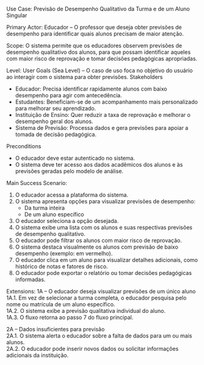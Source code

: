 Use Case: Previsão de Desempenho Qualitativo da Turma e de um Aluno Singular

Primary Actor: Educador – O professor que deseja obter previsões de desempenho para identificar quais alunos precisam de maior atenção.

Scope: O sistema permite que os educadores observem previsões de desempenho qualitativo dos alunos, para que possam identificar aqueles com maior risco de reprovação e tomar decisões pedagógicas apropriadas.


Level: User Goals (Sea Level) – O caso de uso foca no objetivo do usuário ao interagir com o sistema para obter previsões.
Stakeholders 
- Educador: Precisa identificar rapidamente alunos com baixo desempenho para agir com antecedência.  
- Estudantes: Beneficiam-se de um acompanhamento mais personalizado para melhorar seu aprendizado.  
- Instituição de Ensino: Quer reduzir a taxa de reprovação e melhorar o desempenho geral dos alunos.  
- Sistema de Previsão: Processa dados e gera previsões para apoiar a tomada de decisão pedagógica.  

Preconditions
- O educador deve estar autenticado no sistema.  
- O sistema deve ter acesso aos dados acadêmicos dos alunos e às previsões geradas pelo modelo de análise.  

Main Success Scenario:
1. O educador acessa a plataforma do sistema.  
2. O sistema apresenta opções para visualizar previsões de desempenho:  
   - Da turma inteira  
   - De um aluno específico  
3. O educador seleciona a opção desejada.  
4. O sistema exibe uma lista com os alunos e suas respectivas previsões de desempenho qualitativo.  
5. O educador pode filtrar os alunos com maior risco de reprovação.  
6. O sistema destaca visualmente os alunos com previsão de baixo desempenho (exemplo: em vermelho).  
7. O educador clica em um aluno para visualizar detalhes adicionais, como histórico de notas e fatores de risco.  
8. O educador pode exportar o relatório ou tomar decisões pedagógicas informadas.  

Extensions:
1A – O educador deseja visualizar previsões de um único aluno  
1A.1. Em vez de selecionar a turma completa, o educador pesquisa pelo nome ou matrícula de um aluno específico.  
1A.2. O sistema exibe a previsão qualitativa individual do aluno.  
1A.3. O fluxo retorna ao passo 7 do fluxo principal.  

2A – Dados insuficientes para previsão  
2A.1. O sistema alerta o educador sobre a falta de dados para um ou mais alunos.  
2A.2. O educador pode inserir novos dados ou solicitar informações adicionais da instituição.  
